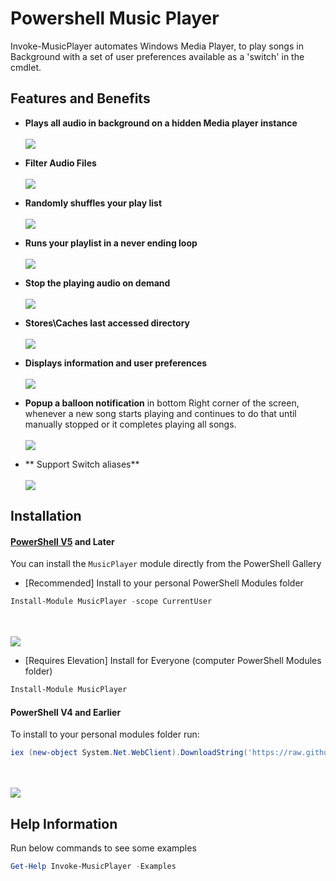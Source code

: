 # Powershell Music Player
Invoke-MusicPlayer automates Windows Media Player, to play songs in Background with a set of user preferences available as a 'switch' in the cmdlet.

## Features and Benefits
*  **Plays all audio in background on a hidden Media player instance**
    <br/><br/><img src="https://github.com/PrateekKumarSingh/MusicPlayer/blob/master/media/Default.jpg">

*  **Filter Audio Files**
    <br/><br/><img src="https://github.com/PrateekKumarSingh/MusicPlayer/blob/master/media/Filter.jpg">

*  **Randomly shuffles your play list**
    <br/><br/><img src="https://github.com/PrateekKumarSingh/MusicPlayer/blob/master/media/Shuffle.jpg">

*  **Runs your playlist in a never ending loop**
    <br/><br/><img src="https://github.com/PrateekKumarSingh/MusicPlayer/blob/master/media/ShuffleAndLoop.jpg">

*  **Stop the playing audio on demand**
    <br/><br/><img src="https://github.com/PrateekKumarSingh/MusicPlayer/blob/master/media/Stop.jpg">

*  **Stores\Caches last accessed directory**
    <br/><br/><img src="https://github.com/PrateekKumarSingh/MusicPlayer/blob/master/media/Cached.jpg">

*  **Displays information and user preferences**
    <br/><br/><img src="https://github.com/PrateekKumarSingh/MusicPlayer/blob/master/media/Output.jpg">

*  **Popup a balloon notification** in bottom Right corner of the screen, whenever a new song starts playing and continues to do that until manually stopped or it completes playing all songs.
    <br/><br/><img src="https://github.com/PrateekKumarSingh/MusicPlayer/blob/master/media/Balloon.jpg">

* ** Support Switch aliases**
    <br/><br/><img src="https://github.com/PrateekKumarSingh/MusicPlayer/blob/master/media/SwitchAlias.jpg">


 Installation
 -
 #### [PowerShell V5](https://www.microsoft.com/en-us/download/details.aspx?id=50395) and Later
 You can install the `MusicPlayer` module directly from the PowerShell Gallery

 * [Recommended] Install to your personal PowerShell Modules folder
 ```PowerShell
 Install-Module MusicPlayer -scope CurrentUser
 ```

 <br/><br/><img src="https://github.com/PrateekKumarSingh/MusicPlayer/blob/master/media/Installation_v5.jpg">

 * [Requires Elevation] Install for Everyone (computer PowerShell Modules folder)
 ```PowerShell
 Install-Module MusicPlayer
 ```

 #### PowerShell V4 and Earlier
 To install to your personal modules folder run:

 ```PowerShell
 iex (new-object System.Net.WebClient).DownloadString('https://raw.githubusercontent.com/PrateekKumarSingh/MusicPlayer/master/Install.ps1')
 ```
 <br/><br/><img src="https://github.com/PrateekKumarSingh/MusicPlayer/blob/master/media/Installation_v4.jpg">

Help Information
-
Run below commands to see some examples
```PowerShell
Get-Help Invoke-MusicPlayer -Examples
```
